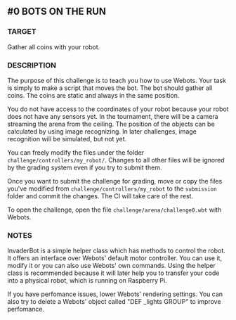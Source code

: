 ## #0 BOTS ON THE RUN

### TARGET

Gather all coins with your robot.

### DESCRIPTION

The purpose of this challenge is to teach you how to use Webots.
Your task is simply to make a script that moves the bot.
The bot should gather all coins. The coins are static and always
in the same position.

You do not have access to the coordinates of your robot
because your robot does not have any sensors yet.
In the tournament, there will be a camera streaming the arena from the ceiling.
The position of the objects can be calculated by using image recognizing.
In later challenges, image recognition will be simulated, but not yet.

You can freely modify the files under the folder ```challenge/controllers/my_robot/```.
Changes to all other files will be ignored by the grading system even if you try to submit them.

Once you want to submit the challenge for grading, move or copy the files you've modified from ```challenge/controllers/my_robot``` to the ```submission``` folder and commit the changes. The CI will take care of the rest.

To open the challenge, open the file ```challenge/arena/challenge0.wbt``` with Webots.

### NOTES

InvaderBot is a simple helper class which has methods to control the robot.
It offers an interface over Webots' default motor controller.
You can use it, modify it or you can also use Webots' own commands.
Using the helper class is recommended because it will later help you to
transfer your code into a physical robot, which is running on Raspberry Pi.

If you have perfomance issues, lower Webots' rendering settings. You can also
try to delete a Webots' object called "DEF \_lights GROUP" to improve perfomance.